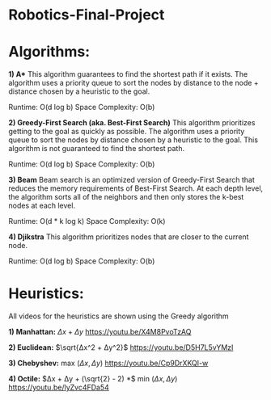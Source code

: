 # Robotics-Final-Project

# Algorithms:

**1) A\***
This algorithm guarantees to find the shortest path if it exists. The algorithm uses a priority queue to sort the nodes by distance to the node + distance chosen by a heuristic to the goal.

Runtime: O(d log b)
Space Complexity: O(b)

**2) Greedy-First Search (aka. Best-First Search)**
This algorithm prioritizes getting to the goal as quickly as possible. The algorithm uses a priority queue to sort the nodes by distance chosen by a heuristic to the goal. This algorithm is not guaranteed to find the shortest path.

Runtime: O(d log b)
Space Complexity: O(b)

**3) Beam**
Beam search is an optimized version of Greedy-First Search that reduces the memory requirements of Best-First Search. At each depth level, the algorithm sorts all of the neighbors and then only stores the k-best nodes at each level.

Runtime: O(d * k log k)
Space Complexity: O(k)

**4) Djikstra**
This algorithm prioritizes nodes that are closer to the current node.

Runtime: O(d log b)
Space Complexity: O(b)

# Heuristics: 
All videos for the heuristics are shown using the Greedy algorithm

**1) Manhattan:** $Δx + Δy$
https://youtu.be/X4M8PvoTzAQ

**2) Euclidean:** $\sqrt{Δx^2 + Δy^2}$
https://youtu.be/D5H7L5vYMzI

**3) Chebyshev:** max $(Δx, Δy)$
https://youtu.be/Cp9DrXKQI-w

**4) Octile:** $Δx + Δy + (\sqrt{2} - 2) *$ min $(Δx, Δy)$
https://youtu.be/lyZvc4FDa54
